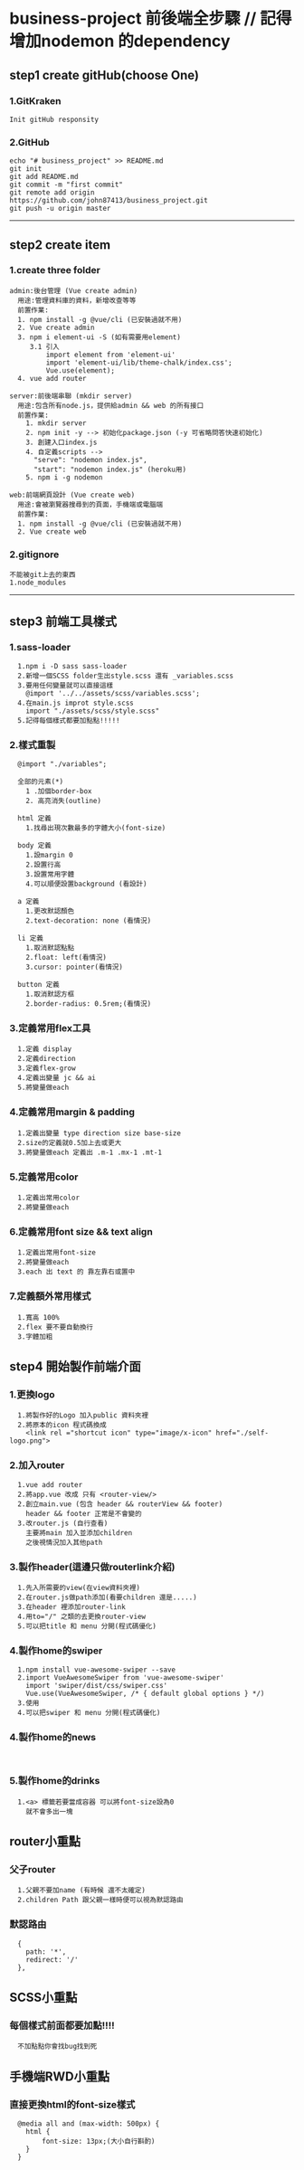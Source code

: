 # business-project 前後端全步驟 // 記得增加nodemon 的dependency

## step1 create gitHub(choose One)
### 1.GitKraken
```
Init gitHub responsity
```
### 2.GitHub

```
echo "# business_project" >> README.md
git init
git add README.md
git commit -m "first commit"
git remote add origin https://github.com/john87413/business_project.git
git push -u origin master
```
---
## step2 create item
### 1.create three folder
```
admin:後台管理 (Vue create admin)
  用途:管理資料庫的資料，新增改查等等
  前置作業:
  1. npm install -g @vue/cli (已安裝過就不用)
  2. Vue create admin
  3. npm i element-ui -S (如有需要用element)
     3.1 引入
         import element from 'element-ui'
         import 'element-ui/lib/theme-chalk/index.css';
         Vue.use(element);
  4. vue add router

server:前後端串聯 (mkdir server)
  用途:包含所有node.js，提供給admin && web 的所有接口
  前置作業:
    1. mkdir server
    2. npm init -y --> 初始化package.json (-y 可省略問答快速初始化)
    3. 創建入口index.js
    4. 自定義scripts --> 
      "serve": "nodemon index.js",
      "start": "nodemon index.js" (heroku用)
    5. npm i -g nodemon

web:前端網頁設計 (Vue create web)
  用途:會被瀏覽器搜尋到的頁面，手機端或電腦端
  前置作業:
  1. npm install -g @vue/cli (已安裝過就不用)
  2. Vue create web
```

### 2.gitignore
```
不能被git上去的東西
1.node_modules
```
---
## step3 前端工具樣式
### 1.sass-loader
```
  1.npm i -D sass sass-loader
  2.新增一個SCSS folder生出style.scss 還有 _variables.scss
  3.要用任何變量就可以直接這樣
    @import '../../assets/scss/variables.scss';
  4.在main.js improt style.scss
    import "./assets/scss/style.scss"
  5.記得每個樣式都要加點點!!!!!
```

### 2.樣式重製
```
  @import "./variables";

  全部的元素(*)
    1 .加個border-box
    2. 高亮消失(outline)

  html 定義
    1.找尋出現次數最多的字體大小(font-size)
  
  body 定義
    1.設margin 0
    2.設置行高
    3.設置常用字體
    4.可以順便設置background (看設計)

  a 定義
    1.更改默認顏色
    2.text-decoration: none (看情況)

  li 定義
    1.取消默認點點
    2.float: left(看情況)
    3.cursor: pointer(看情況)

  button 定義
    1.取消默認方框
    2.border-radius: 0.5rem;(看情況)
```

### 3.定義常用flex工具
```
  1.定義 display
  2.定義direction
  3.定義flex-grow
  4.定義出變量 jc && ai
  5.將變量做each 
```

### 4.定義常用margin & padding
```
  1.定義出變量 type direction size base-size
  2.size的定義就0.5加上去或更大
  3.將變量做each 定義出 .m-1 .mx-1 .mt-1
```

### 5.定義常用color
```
  1.定義出常用color
  2.將變量做each
```

### 6.定義常用font size && text align
```
  1.定義出常用font-size
  2.將變量做each
  3.each 出 text 的 靠左靠右或置中
```

### 7.定義額外常用樣式
```
  1.寬高 100%
  2.flex 要不要自動換行
  3.字體加粗
```

## step4 開始製作前端介面
### 1.更換logo
```
  1.將製作好的Logo 加入public 資料夾裡
  2.將原本的icon 程式碼換成
    <link rel ="shortcut icon" type="image/x-icon" href="./self-logo.png">
```

### 2.加入router
```
  1.vue add router
  2.將app.vue 改成 只有 <router-view/>
  2.創立main.vue (包含 header && routerView && footer)
    header && footer 正常是不會變的
  3.改router.js (自行查看)
    主要將main 加入並添加children 
    之後視情況加入其他path
```

### 3.製作header(這邊只做routerlink介紹)
```
  1.先入所需要的view(在view資料夾裡)
  2.在router.js做path添加(看要children 還是.....)
  3.在header 裡添加router-link
  4.用to="/" 之類的去更換router-view
  5.可以把title 和 menu 分開(程式碼優化)
```

### 4.製作home的swiper
```
  1.npm install vue-awesome-swiper --save
  2.import VueAwesomeSwiper from 'vue-awesome-swiper'
    import 'swiper/dist/css/swiper.css'
    Vue.use(VueAwesomeSwiper, /* { default global options } */)
  3.使用
  4.可以把swiper 和 menu 分開(程式碼優化)
```

### 4.製作home的news
```
  
```

### 5.製作home的drinks
```
  1.<a> 標籤若要當成容器 可以將font-size設為0
    就不會多出一塊
```

## router小重點
### 父子router
```
  1.父親不要加name (有時候 還不太確定)
  2.children Path 跟父親一樣時便可以視為默認路由
```
### 默認路由
```
  {
    path: '*', 
    redirect: '/'
  },
```

## SCSS小重點
### 每個樣式前面都要加點!!!!
```
  不加點點你會找bug找到死
```

## 手機端RWD小重點
### 直接更換html的font-size樣式
```
  @media all and (max-width: 500px) {
    html {
        font-size: 13px;(大小自行斟酌)
    }
  }
```
